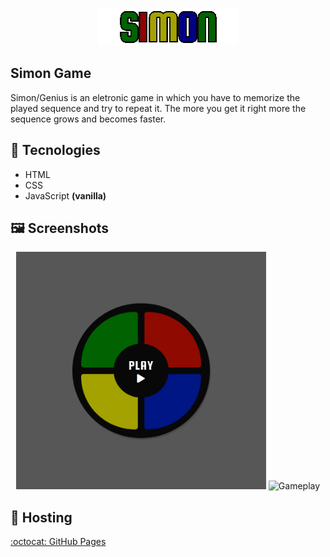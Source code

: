<p align="center"><img src="./.github/simon-game-logo.gif" alt="Simon Game Logo"/></p>

## Simon Game

Simon/Genius is an eletronic game in which you have to memorize the played sequence and try to repeat it. The more you get it right more the sequence grows and becomes faster.

## 🔨 Tecnologies

* HTML
* CSS
* JavaScript **(vanilla)**

## 🖼️ Screenshots

<p align="center">
  <img width="400" height="380" src="./.github/screenshot-menu.png" alt="Menu screenshot">
  <img width="400" height="380" src="https://im5.ezgif.com/tmp/ezgif-5-8528c459043b.gif" alt="Gameplay">
</p>

## 💾 Hosting

[:octocat: GitHub Pages](https://jotahdavid.github.io/simon-game/)
